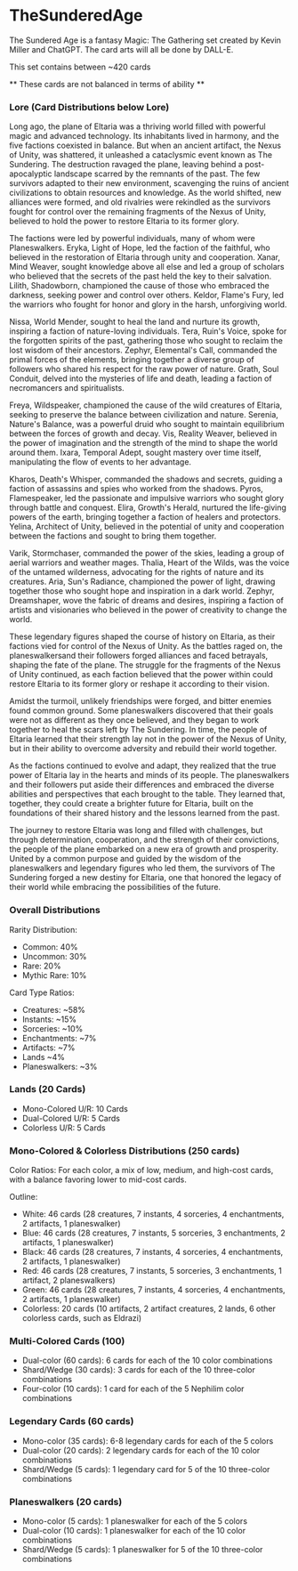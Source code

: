 # TheSunderedAge

The Sundered Age is a fantasy Magic: The Gathering set created by Kevin Miller and ChatGPT.
The card arts will all be done by DALL-E.

This set contains between ~420 cards 

** These cards are not balanced in terms of ability **

### Lore (Card Distributions below Lore)
Long ago, the plane of Eltaria was a thriving world filled with powerful magic and advanced technology. Its inhabitants lived in harmony, and the five factions coexisted in balance. But when an ancient artifact, the Nexus of Unity, was shattered, it unleashed a cataclysmic event known as The Sundering. The destruction ravaged the plane, leaving behind a post-apocalyptic landscape scarred by the remnants of the past. The few survivors adapted to their new environment, scavenging the ruins of ancient civilizations to obtain resources and knowledge. As the world shifted, new alliances were formed, and old rivalries were rekindled as the survivors fought for control over the remaining fragments of the Nexus of Unity, believed to hold the power to restore Eltaria to its former glory.

The factions were led by powerful individuals, many of whom were Planeswalkers. Eryka, Light of Hope, led the faction of the faithful, who believed in the restoration of Eltaria through unity and cooperation. Xanar, Mind Weaver, sought knowledge above all else and led a group of scholars who believed that the secrets of the past held the key to their salvation. Lilith, Shadowborn, championed the cause of those who embraced the darkness, seeking power and control over others. Keldor, Flame's Fury, led the warriors who fought for honor and glory in the harsh, unforgiving world.

Nissa, World Mender, sought to heal the land and nurture its growth, inspiring a faction of nature-loving individuals. Tera, Ruin's Voice, spoke for the forgotten spirits of the past, gathering those who sought to reclaim the lost wisdom of their ancestors. Zephyr, Elemental's Call, commanded the primal forces of the elements, bringing together a diverse group of followers who shared his respect for the raw power of nature. Grath, Soul Conduit, delved into the mysteries of life and death, leading a faction of necromancers and spiritualists.

Freya, Wildspeaker, championed the cause of the wild creatures of Eltaria, seeking to preserve the balance between civilization and nature. Serenia, Nature's Balance, was a powerful druid who sought to maintain equilibrium between the forces of growth and decay. Vis, Reality Weaver, believed in the power of imagination and the strength of the mind to shape the world around them. Ixara, Temporal Adept, sought mastery over time itself, manipulating the flow of events to her advantage.

Kharos, Death's Whisper, commanded the shadows and secrets, guiding a faction of assassins and spies who worked from the shadows. Pyros, Flamespeaker, led the passionate and impulsive warriors who sought glory through battle and conquest. Elira, Growth's Herald, nurtured the life-giving powers of the earth, bringing together a faction of healers and protectors. Yelina, Architect of Unity, believed in the potential of unity and cooperation between the factions and sought to bring them together.

Varik, Stormchaser, commanded the power of the skies, leading a group of aerial warriors and weather mages. Thalia, Heart of the Wilds, was the voice of the untamed wilderness, advocating for the rights of nature and its creatures. Aria, Sun's Radiance, championed the power of light, drawing together those who sought hope and inspiration in a dark world. Zephyr, Dreamshaper, wove the fabric of dreams and desires, inspiring a faction of artists and visionaries who believed in the power of creativity to change the world.

These legendary figures shaped the course of history on Eltaria, as their factions vied for control of the Nexus of Unity. As the battles raged on, the planeswalkersand their followers forged alliances and faced betrayals, shaping the fate of the plane. The struggle for the fragments of the Nexus of Unity continued, as each faction believed that the power within could restore Eltaria to its former glory or reshape it according to their vision.

Amidst the turmoil, unlikely friendships were forged, and bitter enemies found common ground. Some planeswalkers discovered that their goals were not as different as they once believed, and they began to work together to heal the scars left by The Sundering. In time, the people of Eltaria learned that their strength lay not in the power of the Nexus of Unity, but in their ability to overcome adversity and rebuild their world together.

As the factions continued to evolve and adapt, they realized that the true power of Eltaria lay in the hearts and minds of its people. The planeswalkers and their followers put aside their differences and embraced the diverse abilities and perspectives that each brought to the table. They learned that, together, they could create a brighter future for Eltaria, built on the foundations of their shared history and the lessons learned from the past.

The journey to restore Eltaria was long and filled with challenges, but through determination, cooperation, and the strength of their convictions, the people of the plane embarked on a new era of growth and prosperity. United by a common purpose and guided by the wisdom of the planeswalkers and legendary figures who led them, the survivors of The Sundering forged a new destiny for Eltaria, one that honored the legacy of their world while embracing the possibilities of the future.

### Overall Distributions
Rarity Distribution:
- Common: 40%
- Uncommon: 30%
- Rare: 20%
- Mythic Rare: 10%

Card Type Ratios:
- Creatures: ~58%
- Instants: ~15%
- Sorceries: ~10%
- Enchantments: ~7%
- Artifacts: ~7%
- Lands ~4%
- Planeswalkers: ~3%

### Lands (20 Cards)
- Mono-Colored U/R: 10 Cards
- Dual-Colored U/R: 5 Cards
- Colorless U/R: 5 Cards
### Mono-Colored & Colorless Distributions (250 cards)

Color Ratios: For each color, a mix of low, medium, and high-cost cards, with a balance favoring lower to mid-cost cards.

Outline:
- White: 46 cards (28 creatures, 7 instants, 4 sorceries, 4 enchantments, 2 artifacts, 1 planeswalker)
- Blue: 46 cards (28 creatures, 7 instants, 5 sorceries, 3 enchantments, 2 artifacts, 1 planeswalker)
- Black: 46 cards (28 creatures, 7 instants, 4 sorceries, 4 enchantments, 2 artifacts, 1 planeswalker)
- Red: 46 cards (28 creatures, 7 instants, 5 sorceries, 3 enchantments, 1 artifact, 2 planeswalkers)
- Green: 46 cards (28 creatures, 7 instants, 4 sorceries, 4 enchantments, 2 artifacts, 1 planeswalker)
- Colorless: 20 cards (10 artifacts, 2 artifact creatures, 2 lands, 6 other colorless cards, such as Eldrazi)

### Multi-Colored Cards (100)
- Dual-color (60 cards): 6 cards for each of the 10 color combinations
- Shard/Wedge (30 cards): 3 cards for each of the 10 three-color combinations
- Four-color (10 cards): 1 card for each of the 5 Nephilim color combinations

### Legendary Cards (60 cards)
- Mono-color (35 cards): 6-8 legendary cards for each of the 5 colors
- Dual-color (20 cards): 2 legendary cards for each of the 10 color combinations
- Shard/Wedge (5 cards): 1 legendary card for 5 of the 10 three-color combinations

### Planeswalkers (20 cards)
- Mono-color (5 cards): 1 planeswalker for each of the 5 colors
- Dual-color (10 cards): 1 planeswalker for each of the 10 color combinations
- Shard/Wedge (5 cards): 1 planeswalker for 5 of the 10 three-color combinations
